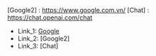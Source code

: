 [Google]: https://www.google.com.vn/?hl=vi
[Google2] : https://www.google.com.vn/
[Chat] : https://chat.openai.com/chat

- Link_1: [Google]
- Link_2: [Google2]
- Link_3: [Chat]
